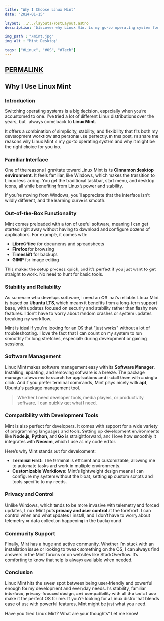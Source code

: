 ```yaml
---
title: "Why I Choose Linux Mint"
date: "2024-01-15"

layout: ../../layouts/PostLayout.astro
description: "Discover why Linux Mint is my go-to operating system for both development and everyday use."

img_path : "/mint.jpg"
img_alt : "Mint Desktop"

tags: ["#Linux", "#OS", "#Tech"]
---
```


## [PERMALINK](https://sieep-coding.github.io/posts/LINQ-and-being-declarative#Why_I_Use_Linux_Mint)

## Why I Use Linux Mint

### Introduction

Switching operating systems is a big decision, especially when you’re accustomed to one. I’ve tried a lot of different Linux distributions over the years, but I always come back to **Linux Mint**. 

It offers a combination of simplicity, stability, and flexibility that fits both my development workflow and personal use perfectly. In this post, I’ll share the reasons why Linux Mint is my go-to operating system and why it might be the right choice for you too.

### Familiar Interface

One of the reasons I gravitate toward Linux Mint is its **Cinnamon desktop environment**. It feels familiar, like Windows, which makes the transition to Linux less jarring. You get the traditional taskbar, start menu, and desktop icons, all while benefiting from Linux’s power and stability. 

If you’re moving from Windows, you’ll appreciate that the interface isn’t wildly different, and the learning curve is smooth.

### Out-of-the-Box Functionality

Mint comes preloaded with a ton of useful software, meaning I can get started right away without having to download and configure dozens of applications. For example, it comes with:

- **LibreOffice** for documents and spreadsheets
- **Firefox** for browsing
- **Timeshift** for backups
- **GIMP** for image editing

This makes the setup process quick, and it’s perfect if you just want to get straight to work. No need to hunt for basic tools.

### Stability and Reliability

As someone who develops software, I need an OS that’s reliable. Linux Mint is based on **Ubuntu LTS**, which means it benefits from a long-term support base, with updates focused on security and stability rather than flashy new features. I don’t have to worry about random crashes or system updates breaking my workflow.

Mint is ideal if you're looking for an OS that "just works" without a lot of troubleshooting. I love the fact that I can count on my system to run smoothly for long stretches, especially during development or gaming sessions.

### Software Management

Linux Mint makes software management easy with its **Software Manager**. Installing, updating, and removing software is a breeze. The package manager allows me to search for applications and install them with a single click. And if you prefer terminal commands, Mint plays nicely with **apt**, Ubuntu's package management tool.

> Whether I need developer tools, media players, or productivity software, I can quickly get what I need.

### Compatibility with Development Tools

Mint is also perfect for developers. It comes with support for a wide variety of programming languages and tools. Setting up development environments like **Node.js**, **Python**, and **Go** is straightforward, and I love how smoothly it integrates with **Neovim**, which I use as my code editor.

Here’s why Mint stands out for development:

- **Terminal First:** The terminal is efficient and customizable, allowing me to automate tasks and work in multiple environments.
- **Customizable Workflows:** Mint’s lightweight design means I can configure my system without the bloat, setting up custom scripts and tools specific to my needs.

### Privacy and Control

Unlike Windows, which tends to be more invasive with telemetry and forced updates, Linux Mint puts **privacy and user control** at the forefront. I can control when and what updates I install, and I don’t have to worry about telemetry or data collection happening in the background.

### Community Support

Finally, Mint has a huge and active community. Whether I’m stuck with an installation issue or looking to tweak something on the OS, I can always find answers in the Mint forums or on websites like StackOverflow. It’s comforting to know that help is always available when needed.

### Conclusion

Linux Mint hits the sweet spot between being user-friendly and powerful enough for my development and everyday needs. Its stability, familiar interface, privacy-focused design, and compatibility with all the tools I use make it the perfect OS for me. If you’re looking for a Linux distro that blends ease of use with powerful features, Mint might be just what you need.

Have you tried Linux Mint? What are your thoughts? Let me know!
